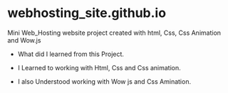 # webhosting_site.github.io
Mini Web_Hosting website project created with html, Css, Css Animation and Wow.js

* What did I learned from this Project.

* I Learned to working with Html, Css and Css animation. 
* I also Understood working with Wow js and Css Amination.
